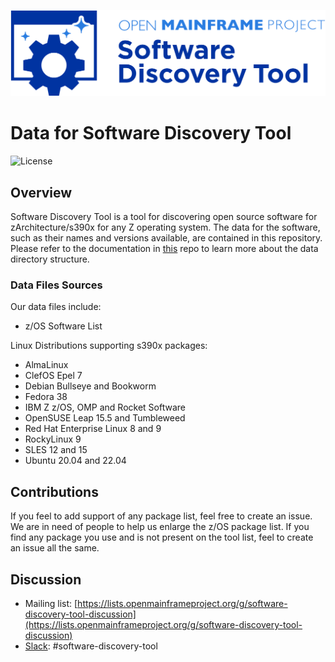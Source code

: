 ![](https://github.com/openmainframeproject/artwork/raw/master/projects/softwarediscoverytool/softwarediscoverytool-color.svg)

# Data for Software Discovery Tool
  
![License](https://img.shields.io/github/license/openmainframeproject/software-discovery-tool-data)

## Overview

Software Discovery Tool is a tool for discovering open source software for zArchitecture/s390x for any Z operating system. The data for the software, such as their names and versions available, are contained in this repository. Please refer to the documentation in [this](https://github.com/openmainframeproject/software-discovery-tool) repo to learn more about the data directory structure.

### Data Files Sources
Our data files include:
- z/OS Software List

Linux Distributions supporting s390x packages:
- AlmaLinux
- ClefOS Epel 7
- Debian Bullseye and Bookworm
- Fedora 38
- IBM Z z/OS, OMP and Rocket Software
- OpenSUSE Leap 15.5 and Tumbleweed
- Red Hat Enterprise Linux 8 and 9
- RockyLinux 9
- SLES 12 and 15
- Ubuntu 20.04 and 22.04

## Contributions
If you feel to add support of any package list, feel free to create an issue.
We are in need of people to help us enlarge the z/OS package list. If you find any package you use and is not present on the tool list, feel to create an issue all the same.

## Discussion

 - Mailing list: [https://lists.openmainframeproject.org/g/software-discovery-tool-discussion](https://lists.openmainframeproject.org/g/software-discovery-tool-discussion)
 - [Slack](https://slack.openmainframeproject.org/): #software-discovery-tool
